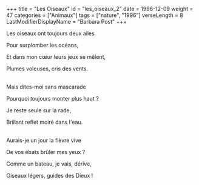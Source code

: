 +++
title = "Les Oiseaux"
id = "les_oiseaux_2"
date = 1996-12-09
weight = 47
categories = ["Animaux"]
tags = ["nature", "1996"]
verseLength = 8
LastModifierDisplayName = "Barbara Post"
+++

Les oiseaux ont toujours deux ailes

Pour surplomber les océans,

Et dans mon cœur leurs jeux se mêlent,

Plumes voleuses, cris des vents.

 \
Mais dites-moi sans mascarade

Pourquoi toujours monter plus haut ?

Je reste seule sur la rade,

Brillant reflet moiré dans l'eau.

 \
Aurais-je un jour la fièvre vive

De vos ébats brûler mes yeux ?

Comme un bateau, je vais, dérive,

Oiseaux légers, guides des Dieux !
